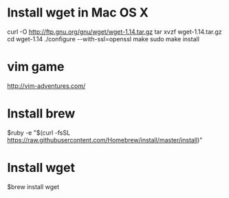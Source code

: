 Install wget in Mac OS X
========
curl -O http://ftp.gnu.org/gnu/wget/wget-1.14.tar.gz
tar xvzf wget-1.14.tar.gz
cd wget-1.14
./configure --with-ssl=openssl
make
sudo make install

vim game
==========
http://vim-adventures.com/


Install brew
=====
$ruby -e "$(curl -fsSL https://raw.githubusercontent.com/Homebrew/install/master/install)"

Install wget
========
$brew install wget
